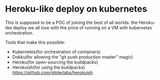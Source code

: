 # Heroku-like deploy on kubernetes

This is supposed to be a POC of joining the best of all worlds: the Heroku-like deploy we all love with the price of running on a VM with kubernetes orchestration.

Tools that make this possible:
- Kubernetes(for orchestration of containers)
- Dokku(for allowing the "git push production master" magic)
- Heroku(for open-sourcing the buildpacks)
- Herokuish(for using the buildpacks) https://github.com/gliderlabs/herokuish


